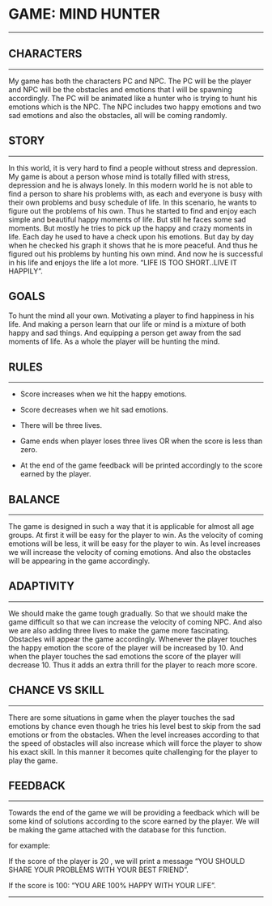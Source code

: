 #     GAME: MIND HUNTER

---------------------

## CHARACTERS

-----

My game has both the characters PC and NPC. The PC will be the player and NPC will be the obstacles and emotions that I will be spawning accordingly. The PC will  be animated like a hunter who is trying to hunt his emotions which is the NPC. The NPC includes two happy emotions and two sad emotions and also the obstacles, all will be coming randomly.

## STORY

--------

 In this world,  it is very hard to find a people  without stress and depression. My game is about a person whose mind is totally filled with stress, depression and he is always lonely. In this modern world he is not able to find a person to share his problems with, as each and everyone is busy with their own problems and busy schedule of life. In this scenario, he wants to figure out the problems of his own. Thus he started to find and enjoy each simple and beautiful happy moments of life. But still he faces some sad moments. But mostly he tries to pick up the happy and crazy moments in life. Each day he used to have a check upon his emotions. But day by day when he checked his graph it shows that he is more peaceful. And thus he figured out his problems by hunting his own mind. And now he is successful in his life and enjoys the life a lot more. “LIFE IS TOO SHORT..LIVE IT HAPPILY”.

## GOALS

To hunt the mind all your own. Motivating a player to find happiness in his life. And making a person learn that our life or mind is a mixture of both happy and sad things. And equipping a person get away from the sad moments of life. As a whole the player will be hunting the mind.

## RULES

-------------

* Score increases when we hit the happy emotions.

* Score decreases when we hit sad emotions.

* There will be three lives.

* Game ends when player loses three lives OR when the score is less than zero.

* At the end of the game feedback will be printed accordingly to the score earned by the player.

  

## BALANCE

-----------

The game is designed in such a way that it is applicable for almost all age groups. At first it will be easy for the player to win. As the velocity of coming emotions will be less, it will be easy for the player to win. As level increases we will increase the velocity of coming emotions. And also the obstacles will be appearing in the game accordingly.

## ADAPTIVITY

--------------

We should make the game tough gradually. So that we should make the game difficult so that we can  increase the velocity of coming NPC. And also we are also adding three lives to make the game more fascinating. Obstacles will appear the game accordingly. Whenever the player touches the happy emotion the score of the player will be increased by 10. And when the player touches the sad emotions the score of the player will decrease 10. Thus it adds an extra thrill for the player to reach more score.

## CHANCE VS SKILL

----------------

There are some situations in game when the player touches the sad emotions by chance even though he tries his level best to skip from the sad emotions or from the obstacles. When the level increases according to that the speed of obstacles will also increase which will force the player to show his exact skill. In this manner it becomes quite challenging for the player to play the game.

## FEEDBACK

----------------

Towards the end of the game we will be providing a feedback which will be some kind of solutions according to the score earned by the player. We will be making the game attached with the database for this function.

for example:

If the score of the player is 20 , we will print a message “YOU SHOULD SHARE YOUR  PROBLEMS WITH YOUR BEST FRIEND”.

If the score is 100: “YOU ARE 100% HAPPY WITH YOUR LIFE”.

------


